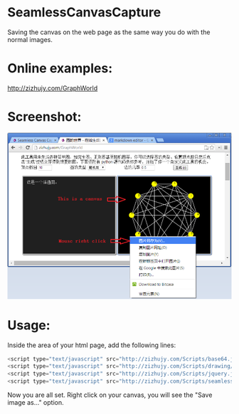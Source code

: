 SeamlessCanvasCapture
=====================

Saving the canvas on the web page as the same way you do with the normal images.

Online examples:
================
http://zizhujy.com/GraphWorld

Screenshot:
===========
![Screenshot for Seamless Canvas Capture JS Plugin](./Screenshots/SeamlessCanvasCapture_en-US.png "Screenshot for Seamless Canvas Capture JS Plugin")

Usage:
=======
Inside the area of your html page, add the following lines:
```javascript
<script type="text/javascript" src="http://zizhujy.com/Scripts/base64.js"></script>
<script type="text/javascript" src="http://zizhujy.com/Scripts/drawing/canvas2image.js"></script>
<script type="text/javascript" src="http://zizhujy.com/Scripts/jquery.js"></script>
<script type="text/javascript" src="http://zizhujy.com/Scripts/seamlessCanvasCapture.js"></script>
```
Now you are all set. Right click on your canvas, you will see the "Save image as..." option.